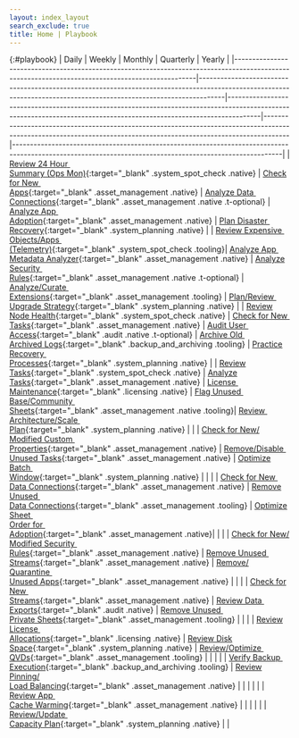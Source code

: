 ```yaml
---
layout: index_layout
search_exclude: true
title: Home | Playbook
---
```


{:#playbook}
| Daily                                                                                                                                           | Weekly                                                                                                                                                            | Monthly                                                                                                                                                             | Quarterly                                                                                                                                                         | Yearly                                                                                                                                                  |
|-------------------------------------------------------------------------------------------------------------------------------------------------|-------------------------------------------------------------------------------------------------------------------------------------------------------------------|---------------------------------------------------------------------------------------------------------------------------------------------------------------------|-------------------------------------------------------------------------------------------------------------------------------------------------------------------|---------------------------------------------------------------------------------------------------------------------------------------------------------|
| [Review 24 Hour&nbsp;<br>Summary (Ops Mon)](docs/system_spot_check/24_hour_summary.md){:target="_blank" .system_spot_check .native}             | [Check for New&nbsp;<br>Apps](docs/asset_management/apps/check_new_apps.md){:target="_blank" .asset_management .native}                                           |   [Analyze Data&nbsp;<br>Connections](docs/asset_management/data_connections/analyze_data_connections.md){:target="_blank" .asset_management .native .t-optional}  | [Analyze App&nbsp;<br>Adoption](docs/asset_management/apps/analyze_app_adoption.md){:target="_blank" .asset_management .native}                          			| [Plan Disaster&nbsp;<br>Recovery](docs/system_planning/plan_disaster_recovery.md){:target="_blank" .system_planning .native}                            |
| [Review Expensive&nbsp;<br>Objects/Apps&nbsp;<br>(Telemetry)](docs/system_spot_check/telemetry.md){:target="_blank" .system_spot_check .tooling}| [Analyze App&nbsp;<br>Metadata Analyzer](docs/asset_management/apps/analyze_app_metadata_analyzer.md){:target="_blank" .asset_management .native}                 |   [Analyze Security&nbsp;<br>Rules](docs/asset_management/security_rules/analyze_security_rules.md){:target="_blank" .asset_management .native .t-optional}         | [Analyze/Curate&nbsp;<br>Extensions](docs/asset_management/extensions/analyze_curate_extensions.md){:target="_blank" .asset_management .tooling}          	    | [Plan/Review&nbsp;<br>Upgrade Strategy](docs/system_planning/plan_review_upgrade_strategy.md){:target="_blank" .system_planning .native}                |
| [Review Node Health](docs/system_spot_check/nodes.md){:target="_blank" .system_spot_check .native}                                              | [Check for New&nbsp;<br>Tasks](docs/asset_management/tasks/new_tasks.md){:target="_blank" .asset_management .native}                                              |   [Audit User&nbsp;<br>Access](docs/audit/audit_user_access.md){:target="_blank" .audit .native .t-optional}                                             				        | [Archive Old&nbsp;<br>Archived Logs](docs/backup_and_archiving/archive_old_archived_logs.md){:target="_blank" .backup_and_archiving .tooling}        	    | [Practice Recovery&nbsp;<br>Processes](docs/system_planning/practice_recovery_processes.md){:target="_blank" .system_planning .native}                  |
| [Review Tasks](docs/system_spot_check/tasks.md){:target="_blank" .system_spot_check .native}                                                    | [Analyze Tasks](docs/asset_management/tasks/analyze_tasks.md){:target="_blank" .asset_management .native}                                                         |   [License&nbsp;<br>Maintenance](docs/licensing/license_maintenance.md){:target="_blank" .licensing .native}                                     		            | [Flag Unused&nbsp;<br>Base/Community&nbsp;<br>Sheets](docs/asset_management/apps/flag_unused_base_community_sheets.md){:target="_blank" .asset_management .native .tooling}| [Review&nbsp;<br>Architecture/Scale&nbsp;<br>Plan](docs/system_planning/review_architecture_scale_plan.md){:target="_blank" .system_planning .native}   |
|                                                                                                                                                 | [Check for New/<br>Modified Custom&nbsp;<br>Properties](docs/asset_management/custom_properties/custom_properties.md){:target="_blank" .asset_management .native} |   [Remove/Disable&nbsp;<br>Unused Tasks](docs/asset_management/tasks/remove_disable_unused_tasks.md){:target="_blank" .asset_management .native}                    | [Optimize Batch&nbsp;<br>Window](docs/system_planning/optimize_batch_window.md){:target="_blank" .system_planning .native}                                        |                                                                                                             					                          |
|                                                                                                                                                 | [Check for New&nbsp;<br>Data Connections](docs/asset_management/data_connections/check_new_data_connections.md){:target="_blank" .asset_management .native}       |   [Remove Unused&nbsp;<br>Data Connections](docs/asset_management/data_connections/remove_unused_data_connections.md){:target="_blank" .asset_management .tooling}  | [Optimize Sheet&nbsp;<br>Order for&nbsp;<br>Adoption](docs/asset_management/apps/optimize_sheet_order_for_adoption.md){:target="_blank" .asset_management .native}|                                                                                                             					                          |
|                                                                                                                                                 | [Check for New/<br>Modified Security&nbsp;<br>Rules](docs/asset_management/security_rules/check_security_rules.md){:target="_blank" .asset_management .native}    |   [Remove Unused&nbsp;<br>Streams](docs/asset_management/streams/remove_unused_streams.md){:target="_blank" .asset_management .native}                              | [Remove/<br>Quarantine&nbsp;<br>Unused Apps](docs/asset_management/apps/remove_quarantine_unused_apps.md){:target="_blank" .asset_management .native} 	        |                                                                                                             					                          |
|                                                                                                                                                 | [Check for New&nbsp;<br>Streams](docs/asset_management/streams/check_new_streams.md){:target="_blank" .asset_management .native}                                  |   [Review Data&nbsp;<br>Exports](docs/audit/review_data_exports.md){:target="_blank" .audit .native}                                                                | [Remove Unused&nbsp;<br>Private Sheets](docs/asset_management/apps/remove_unused_private_sheets.md){:target="_blank" .asset_management .tooling}    	            |                                                                                                             					                          |
|                                                                                                                                                 | [Review License&nbsp;<br>Allocations](docs/licensing/review_license_allocations.md){:target="_blank" .licensing .native} 		                                  |   [Review Disk Space](docs/system_planning/review_disk_space.md){:target="_blank" .system_planning .native}                                                         | [Review/Optimize&nbsp;<br>QVDs](docs/asset_management/qvds/review_optimize_qvds.md){:target="_blank" .asset_management .tooling}     					            |                                                                                                             					                          |
|                                                                                                                                                 |                                                                                                                    				                                  |   [Verify Backup&nbsp;<br>Execution](docs/backup_and_archiving/verify_backup_execution.md){:target="_blank" .backup_and_archiving .tooling}                 | [Review Pinning/<br>Load Balancing](docs/asset_management/apps/review_pinning_load_balancing.md){:target="_blank" .asset_management .native}                      |                                                                                                             					                          |
|                                                                                                                                                 |                                                                                                                    				                                  |                                                                                                                                                                     | [Review App&nbsp;<br>Cache Warming](docs/asset_management/apps/review_app_cache_warming.md){:target="_blank" .asset_management .native}                                    |                                                                                                             					                          |
|                                                                                                                                                 |                                                                                                                    				                                  |                                                                                                                                                                     | [Review/Update&nbsp;<br>Capacity Plan](docs/system_planning/review_update_capacity_plan.md){:target="_blank" .system_planning .native}               	            |                                                                                                             					                          |
